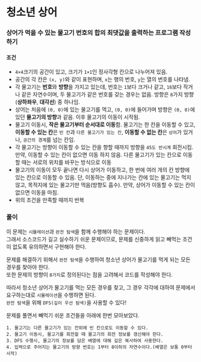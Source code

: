 # 청소년 상어
### 상어가 먹을 수 있는 물고기 번호의 합의 최댓값을 출력하는 프로그램 작성하기
#### 조건
- `4×4`크기의 공간이 있고, 크기가 `1×1`인 정사각형 칸으로 나누어져 있음.
- 공간의 각 칸은 `(x, y)`와 같이 표현하며, `x`는 행의 번호, `y`는 열의 번호를 나타냄.
- 각 물고기는 **번호**와 **방향**을 가지고 있는데, 번호는 `1`보다 크거나 같고, `16`보다 작거나 같은 자연수이며, 두 물고기가 같은 번호를 갖는 경우는 없음. 방향은 `8`가지 방향(**상하좌우**, **대각선**) 중 하나임.
- 상어는 처음에 `(0, 0)`에 있는 물고기를 먹고, `(0, 0)`에 들어가며 방향은 `(0, 0)`에 있던 **물고기의 방향**과 같음. 이후 물고기의 이동이 시작됨.
- 물고기 이동시, **작은 물고기부터 순서대로 이동**함. 물고기는 한 칸을 이동할 수 있고, **이동할 수 있는 칸**은 `빈 칸`과 `다른 물고기가 있는 칸`, **이동할 수 없는 칸**은 `상어`가 있거나, `공간의 경계`를 넘는 칸임.
- 각 물고기는 방향이 이동할 수 있는 칸을 향할 때까지 방향을 `45도 반시계` 회전시킴. 만약, 이동할 수 있는 칸이 없으면 이동 하지 않음. 다른 물고기가 있는 칸으로 이동할 때는 서로의 위치를 바꾸는 방식으로 이동
- 물고기의 이동이 모두 끝나면 다시 상어가 이동하고, 한 번에 여러 개의 칸 방향에 있는 칸으로 이동할 수 있음. 단, 이동하는 중에 지나가는 칸에 있는 물고기는 먹지 않고, 목적지에 있는 물고기만 먹음(방향도 흡수). 만약, 상어가 이동할 수 있는 칸이 없으면 이동을 마침.
- 위의 조건을 만족할 때까지 반복
### 풀이
이 문제는 `시뮬레이션`과 `완전 탐색`을 함께 수행해야 하는 문제이다.  
그래서 소스코드가 길고 실수하기 쉬운 문제이므로, 문제를 신중하게 읽고 빼먹는 조건이 없도록 유의하면서 구현해야 한다.  

문제를 해결하기 위해서 `완전 탐색`을 수행하여 청소년 상어가 물고기를 먹게 되는 모든 경우를 찾아야 한다.  
또한 문제의 방향이 `8가지`로 정의된다는 점을 고려해서 코드를 작성해야 한다.  

따라서 청소년 상어가 물고기를 먹는 모든 경우를 찾고, 그 경우 각각에 대하여 문제에서 요구하는대로 `시뮬레이션`을 수행하면 된다.  
`완전 탐색`을 위해 `DFS(깊이 우선 탐색)`을 사용할 수 있다!  

문제를 풀면서 빼먹기 쉬운 조건들을 아래에 한번 모아보았다.
```
1. 물고기는 다른 물고기가 있는 칸외에 빈 칸으로도 이동할 수 있다.
2. 물고기 이동시, 물고기를 회전할 때 물고기의 회전 정보를 갱신해야 한다.
3. DFS 수행시, 물고기의 정보를 담은 배열에 대해 깊은 복사하여 사용한다.
4. 입력으로 주어지는 물고기의 방향 번호는 1부터 8이하의 자연수이다.(배열은 보통 0부터 시작)
```

